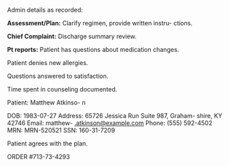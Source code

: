 Admin details as recorded:
 
**Assessment/Plan:** Clarify regimen, provide written instru-
ctions.
 

**Chief Complaint:** Discharge summary review.
 
**Pt reports:** Patient has questions about medication changes. 

 

Patient denies new allergies.

Questions answered to satisfaction. 
 
Time spent in counseling documented. 

Patient: Matthew Atkinso-
n

DOB: 1983-07-27 
Address: 65726 Jessica Run Suite 987, Graham-
shire, KY 42746
Email: matthew-
.atkinson@example.com 
Phone: (555) 592-4502 
MRN: MRN-520521 
SSN: 160-31-7209


Patient agrees with the plan. 

ORDER #713-73-4293
